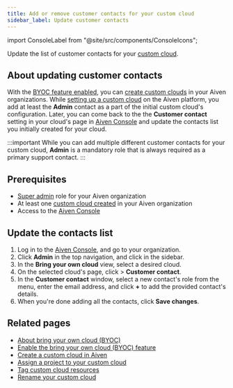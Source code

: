 ```yaml
---
title: Add or remove customer contacts for your custom cloud
sidebar_label: Update customer contacts
---
```


import ConsoleLabel from "@site/src/components/ConsoleIcons";

Update the list of customer contacts for your [custom cloud](/docs/platform/concepts/byoc).

## About updating customer contacts

With the [BYOC feature enabled](/docs/platform/howto/byoc/enable-byoc), you can
[create custom clouds](/docs/platform/howto/byoc/create-custom-cloud) in your Aiven
organizations. While
[setting up a custom cloud](/docs/platform/howto/byoc/create-custom-cloud) on the Aiven
platform, you add at least the **Admin** contact as a part of the initial custom
cloud's configuration. Later, you can come back to the the **Customer contact**
setting in your cloud's page in [Aiven Console](https://console.aiven.io/) and update the
contacts list you initially created for your cloud.

:::important
While you can add multiple different customer contacts for your custom cloud, **Admin** is
a mandatory role that is always required as a primary support contact.
:::

## Prerequisites

-   [Super admin](/docs/platform/howto/make-super-admin) role for your Aiven organization
-   At least one
    [custom cloud created](/docs/platform/howto/byoc/create-custom-cloud) in your Aiven organization
-   Access to the [Aiven Console](https://console.aiven.io/)

## Update the contacts list

1.  Log in to the [Aiven Console](https://console.aiven.io/), and go to your organization.
1.  Click **Admin** in the top navigation, and click <ConsoleLabel name="bringyourowncloud"/>
    in the sidebar.
1.  In the **Bring your own cloud** view, select a desired cloud.
1.  On the selected cloud's page, click <ConsoleLabel name="actions"/> > **Customer contact**.
1.  In the **Customer contact** window, select a new contact's role
    from the menu, enter the email address, and click **+** to
    add the provided contact's details.
1.  When you're done adding all the contacts, click **Save changes**.

## Related pages

-   [About bring your own cloud (BYOC)](/docs/platform/concepts/byoc)
-   [Enable the bring your own cloud (BYOC) feature](/docs/platform/howto/byoc/enable-byoc)
-   [Create a custom cloud in Aiven](/docs/platform/howto/byoc/create-custom-cloud)
-   [Assign a project to your custom cloud](/docs/platform/howto/byoc/assign-project-custom-cloud)
-   [Tag custom cloud resources](/docs/platform/howto/byoc/tag-custom-cloud-resources)
-   [Rename your custom cloud](/docs/platform/howto/byoc/rename-custom-cloud)
